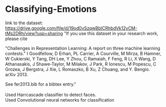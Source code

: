 # Classifying-Emotions<br />
link to the dataset: <br />
https://drive.google.com/file/d/19od0vSzqwBbICRhbdVk12yCM-tMs2DRh/view?usp=sharing
"If you use this dataset in your research work, please cite

"Challenges in Representation Learning: A report on three machine learning
contests." I Goodfellow, D Erhan, PL Carrier, A Courville, M Mirza, B
Hamner, W Cukierski, Y Tang, DH Lee, Y Zhou, C Ramaiah, F Feng, R Li,
X Wang, D Athanasakis, J Shawe-Taylor, M Milakov, J Park, R Ionescu,
M Popescu, C Grozea, J Bergstra, J Xie, L Romaszko, B Xu, Z Chuang, and
Y. Bengio. arXiv 2013.

See fer2013.bib for a bibtex entry."<br /> <br />
Used Harrcascade classifier to detect faces. <br />
Used Convolutional neural networks for classification
